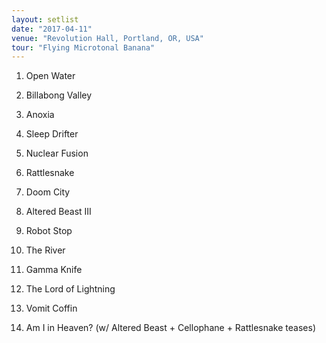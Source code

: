 ```yaml
---
layout: setlist
date: "2017-04-11"
venue: "Revolution Hall, Portland, OR, USA"
tour: "Flying Microtonal Banana"
---
```



 1. Open Water

 2. Billabong Valley

 3. Anoxia

 4. Sleep Drifter

 5. Nuclear Fusion

 6. Rattlesnake

 7. Doom City

 8. Altered Beast III

 9. Robot Stop

 10. The River

 11. Gamma Knife

 12. The Lord of Lightning

 13. Vomit Coffin

 14. Am I in Heaven?
    (w/ Altered Beast + Cellophane + Rattlesnake teases)


